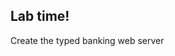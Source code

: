 <!-- .slide: data-background="url('resources/lab2.jpg')" -->
<!-- .slide: class="lab" -->

## Lab time!

Create the typed banking web server

